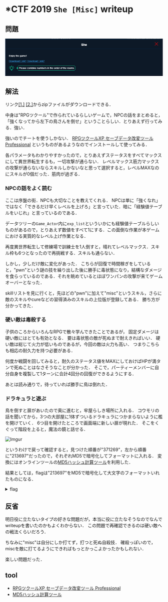 # *CTF 2019 `She [Misc]` writeup

## 問題
![Challenge](Challenge.png)

## 解法
リンク[[1.]](https://drive.google.com/drive/folders/13Fm9iqFPr6TZeSTy8FPkVfrdsvydoXC_?usp=sharing) [[2.]](https://share.weiyun.com/5nE8Nxt)からzipファイルがダウンロードできる．

中身は"RPGツクール"で作られているらしいゲームで，NPCの話をまとめると，「強くなってから左下の鳥さんを倒せ」ということらしい．とりあえず行ってみる．強い．

強いのでチートを使うしかない．
[RPGツクールXP セーブデータ改変ツール Professional](https://www.vector.co.jp/soft/win95/game/se494646.html)
というものがあるようなのでインストールして使ってみる．

各パラメータもわかりやすかったので，とりあえずステータスをすべてマックスにして異世界転生するも，一切攻撃が通らない．
レベルマックス筋力マックスの攻撃が通らないならスキルしかないなと思って選択すると，レベルMAXなのにスキルが0個だった．筋肉が過ぎる．

### NPCの話をよく読む
ここは序盤の街．NPCも大切なことを教えてくれる．
NPCは単に「強くなれ」ではなく「できるだけ早くレベルを上げろ」と言っていた．暗に「経験値テーブルをいじれ」と言っているのである．

データツリーの`Game_Actor`内に`exp_list`といういかにも経験値テーブルらしいものがあるので，とりあえず数値をすべて1にする．この面倒な作業が本ゲームにおける実質的なレベル上げ作業となる．

再度異世界転生して修練場で訓練士を1人倒すと，晴れてレベルマックス．スキル枠も6つとなったので再挑戦する．スキルも通らない．

しかし，少しだけ敵に変化があった．
こちらが回復で時間稼ぎをしていると，"pwn"という謎の技を繰り出した後に勝手に毒状態になり，結構なダメージを食らっているのである．それを眺めているとほぼワンパンの攻撃が来てゲームオーバーとなった．

skillリストを見に行くと，先ほどの"pwn"に加えて"misc"というスキル，さらに敵のスキルやcureなどの習得済みのスキルの上位版が登録してある．
勝ち方が分かってきた．

### 硬い敵は毒殺する
子供のころからいろんなRPGで散々学んできたことであるが，
固定ダメージは硬い敵にはとても有効となる．
要は毒状態の敵が死ぬまで耐えきればいい．
硬い敵は総じて火力が低いものであるが，今回の敵は火力も高い．
つまりこちらも相応の耐久力を持つ必要がある．

何度か戦闘を回してみると，耐久のステータス値をMAXにしておけばHPが満タンで死ぬことはなさそうなことが分かった．
そこで，パーティーメンバーに自分自身を複製して1ターンに合計4回分の回復ができるようにする．

あとは読み通りで，待っていれば勝手に鳥は倒れた．

### ドラキュラと遊ぶ
鳥を倒すと扉があいたので奥に進むと，牢屋らしき場所に入れる．
コウモリの話を聞いてから，3つの大部屋に1体ずついるドラキュラにつかまらないように檻を開けていく．
6つ目を開けたところで画面端に新しい扉が現れた．
そこをくぐって階段を上ると，魔法の鏡と話せる．

![Imgur](https://i.imgur.com/ZOoVCJ1.png)

というわけで戻って確認すると，見つけた順番が"371269"，左から順番に"213697"だったので，それぞれMD5で暗号化してフォーマットに入れる．
変換にはオンラインツールの[MD5ハッシュ計算ツール](http://phpspot.net/php/pg%EF%BC%AD%EF%BC%A4%EF%BC%95%E3%83%8F%E3%83%83%E3%82%B7%E3%83%A5%E8%A8%88%E7%AE%97%E3%83%84%E3%83%BC%E3%83%AB.html)を利用した．

結果としては，flagは"213697"をMD5で暗号化して大文字のフォーマットいれたものになる．


<details><summary>flag</summary><div>
*CTF{d6f3fdffbcb462607878af65d059f274}
</div></details>

## 反省
明日役に立たないタイプの好きな問題だが，本当に役に立たなそうなのでなんでwriteupを書いたのかもよくわからない．
この問題で再確認できるのは硬い敵への戦法くらいだろう．

ちなみに"misc"は自分にしか打てず，打つと死ぬ自殺技．
確殺っぽいので，miscを敵に打てるようにできればもっとかっこよかったかもしれない．

楽しい問題だった．

## tool
+ [RPGツクールXP セーブデータ改変ツール Professional](https://www.vector.co.jp/soft/win95/game/se494646.html)
+ [MD5ハッシュ計算ツール](http://phpspot.net/php/pg%EF%BC%AD%EF%BC%A4%EF%BC%95%E3%83%8F%E3%83%83%E3%82%B7%E3%83%A5%E8%A8%88%E7%AE%97%E3%83%84%E3%83%BC%E3%83%AB.html)